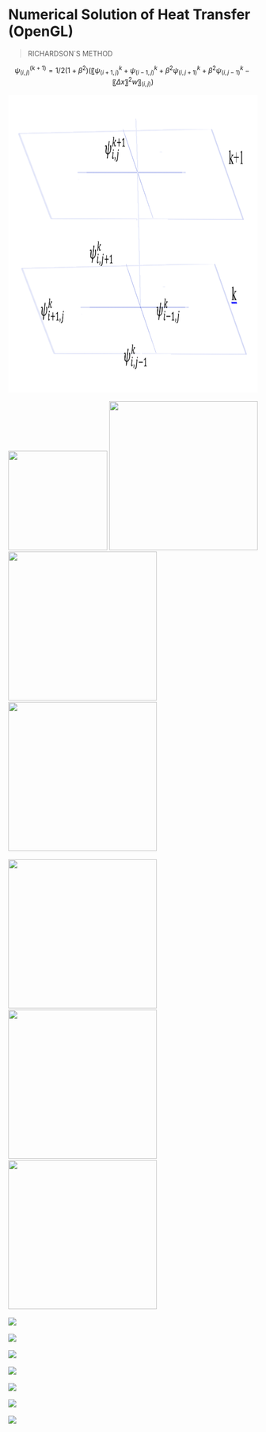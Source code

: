 # Numerical Solution of Heat Transfer (OpenGL)

> RICHARDSON`S METHOD

$$
ψ_(i,j)^(k+1)=1/2(1+β^2 )  (〖ψ_(i+1,j)^k+ψ_(i-1,j)^k  +β^2 ψ_(i,j+1)^k+β^2 ψ_(i,j-1)^k-〖Δx〗^2 w〗_(i,j)  )
$$

<img src="ex.png" width="1000" height="600"/>

<img src="/gif/2.gif" width="200" height="200"/>   <img src="/gif/3.gif" width="300" height="300"/>  <img src="/gif/4.gif" width="300" height="300"/>  <img src="/gif/5.gif" width="300" height="300"/> 

<img src="/gif/6.gif" width="300" height="300"/>   <img src="/gif/7.gif" width="300" height="300"/>  <img src="/gif/1.gif" width="300" height="300"/>

![](https://github.com/aktumar/Heat_Transfer.git/blob/master/gif/1.gif)

![](https://github.com/aktumar/Heat_Transfer.git/blob/master/gif/2.gif)

![](https://github.com/aktumar/Heat_Transfer.git/blob/master/gif/3.gif)

![](https://github.com/aktumar/Heat_Transfer.git/blob/master/gif/4.gif)

![](https://github.com/aktumar/Heat_Transfer.git/blob/master/gif/5.gif)

![](https://github.com/aktumar/Heat_Transfer.git/blob/master/gif/6.gif)

![](https://github.com/aktumar/Heat_Transfer.git/blob/master/gif/7.gif)











